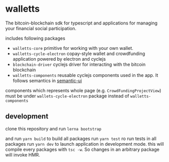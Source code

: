 # walletts

The bitcoin-blockchain sdk for typescript and applications for managing your financial social participation.

includes following packages

* `walletts-core` primitive for working with your own wallet.
* `walletts-cycle-electron` copay-style wallet and crowdfunding application powered by electron and cyclejs
* `blockchain-driver` cyclejs driver for interacting with the bitcoin blockchain
* `walletts-components` reusable cyclejs components used in the app. It follows semantics in [semantic-ui](https://semantic-ui.com/)

components which represents whole page (e.g. `CrowdFundingProjectView`) must be under `wallets-cycle-electron` package instead of `walletts-components`

## development

clone this repository and run
`lerna bootstrap`

and
run `yarn build` to build all packages
run `yarn test` ro run tests in all packages
run `yarn dev` to launch application in development mode. this will compile every packages with `tsc -w`.
So changes in an arbitrary package will invoke HMR.
